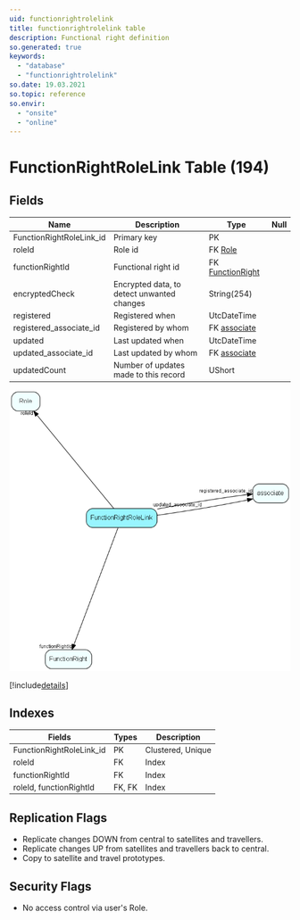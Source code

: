 ```yaml
---
uid: functionrightrolelink
title: functionrightrolelink table
description: Functional right definition
so.generated: true
keywords:
  - "database"
  - "functionrightrolelink"
so.date: 19.03.2021
so.topic: reference
so.envir:
  - "onsite"
  - "online"
---
```


# FunctionRightRoleLink Table (194)

## Fields

| Name | Description | Type | Null |
|------|-------------|------|:----:|
|FunctionRightRoleLink\_id|Primary key|PK| |
|roleId|Role id|FK [Role](Role.md)| |
|functionRightId|Functional right id|FK [FunctionRight](FunctionRight.md)| |
|encryptedCheck|Encrypted data, to detect unwanted changes|String(254)| |
|registered|Registered when|UtcDateTime| |
|registered\_associate\_id|Registered by whom|FK [associate](associate.md)| |
|updated|Last updated when|UtcDateTime| |
|updated\_associate\_id|Last updated by whom|FK [associate](associate.md)| |
|updatedCount|Number of updates made to this record|UShort| |


![FunctionRightRoleLink table relationship diagram](media\FunctionRightRoleLink.png)

[!include[details](./includes/FunctionRightRoleLink.md)]

## Indexes

| Fields | Types | Description |
|--------|-------|-------------|
|FunctionRightRoleLink\_id |PK |Clustered, Unique |
|roleId |FK |Index |
|functionRightId |FK |Index |
|roleId, functionRightId |FK, FK |Index |

## Replication Flags

* Replicate changes DOWN from central to satellites and travellers.
* Replicate changes UP from satellites and travellers back to central.
* Copy to satellite and travel prototypes.

## Security Flags

* No access control via user's Role.

